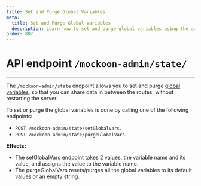 ```yaml
---
title: Set and Purge Global Variables 
meta:
  title: Set and Purge Global Variables 
  description: Learn how to set and purge global variables using the admin API
order: 802
---
```


# API endpoint `/mockoon-admin/state/`

---

The `/mockoon-admin/state` endpoint allows you to set and purge [global variables](docs:latest/variables/global-variables/), so that you can share data in between the routes, without restarting the server.

To set or purge the global variables is done by calling one of the following endpoints:

- `POST /mockoon-admin/state/setGlobalVars`.
- `POST /mockoon-admin/state/purgeGlobalVars`.

**Effects:**

- The setGlobalVars endpoint takes 2 values, the variable name and its value, and assigns the value to the variable name.
- The purgeGlobalVars resets/purges all the global variables to its default values or an empty string. 

